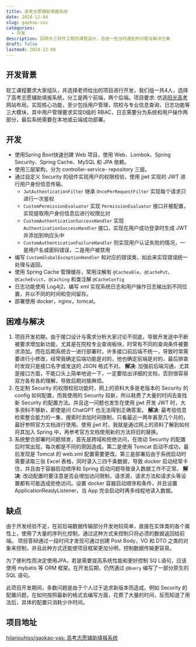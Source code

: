 ```yaml
---
title: 高考志愿辅助填报系统
date: 2024-12-04
slug: gaokao-vas
categories:
  - 开发
description: 回顾大三软件工程的课程设计，总结一些当时遇到的问题与解决方案
draft: false
lastmod: 2024-12-08
---
```


## 开发背景

软工课程要求大家组队，并选择老师给出的项目进行开发，我们组一共4人，选择了高考志愿辅助填报系统，分工是两个前端，两个后端。项目要求: 仿造[阳光高考 ]([阳光高考_教育部高校招生阳光工程指定平台](https://gaokao.chsi.com.cn/))网站布局，实现核心功能，至少包括用户管理，院校与专业信息查询，日志功能等三大模块，其中用户管理要求实现0级的 RBAC，日志需要分为系统和用户操作两部分，最后系统需要在本地或云端成功部署。

## 开发

- 使用Spring Boot快速创建 Web 项目，使用 Web、Lombok、Spring Security、Spring Cache、MySQL 和 JPA 依赖。
- 使用三层架构，分为 controller-service- repository 三层。
- 通过自定义 Security 的组件实现用户的权限校验，使用 jjwt 实现的 JWT 进行用户身份信息传输。
	- `JwtAuthenticationFilter` 继承 `OncePerRequestFilter` 实现每个请求只进行一次鉴权
	- `CustomPermissionEvaluator` 实现 `PermissionEvaluator` 接口并被配置，实现提取用户身份信息后进行权限比对
	- `CustomAuthenticationSuccessHandler` 实现 `AuthenticationSuccessHandler` 接口，实现在用户成功登录时生成 JWT 并添加到响应头中
	- `CustomAuthenticationFailureHandler` 则实现用户认证失败的情况，一是用户名或密码错误，二是用户被禁用
- 编写 `CustomGlobalExceptionHandler` 和对应的错误类，如此来实现错误统一处理与返回。
- 使用 Spring Cache 管理缓存，常用注解有 `@Cacheable`、`@CachePut`、`@CacheEvict`、`@Caching` 和类注解 `@CacheConfig`
- 日志功能使用 Log4j2，编写 xml 实现系统日志和用户操作日志输出到不同位置，并以不同的时间和空间留存。
- 部署使用 docker，nginx，tomcat。

## 困难与解决

1. 项目开发初期，由于接口设计与需求分析大家讨论不彻底，导致开发途中不断被要求增加新功能，尤其是在院校专业查询板块，时常有不同的查询条件被要求添加。而在后期系统合一进行部署时，许多接口前后端不统一，导致时常需要进行小修改，经常我确定后端功能是对的，他也确定前端是对的，最后排查时发现只是接口名字或发送的 JSON 格式不对。
	**解决**: 加强前后端沟通，尤其是接口方面，不能口头上简单地说一下，一定要给出详细的文档，否则很容易双方各有各的理解，导致后期对接麻烦。
1. 在定制 Security 的权限校验功能时，网上的资料大多是老版本的 Security 的 config 如何配置，而我使用的 Security 较新，所以耗费了大量的时间去查找新 Security 的配置方法。并且这一问题也发生在使用 jjwt 开发 JWT 时，大多资料不够新，即使是问 ChatGPT 也无法得到正确答案。
	**解决**: 最考验信息检索整合能力的一集，搜索时添加时间限制，只看最近一两年甚至几个月的，最好参照官方文档进行使用。使用 jjwt 时，我就是通过网上的资料了解到如何将其加入 Spring 中，再参考官方文档使用新的方法将旧的替换。
3. 系统整合部署时问题频发，首先是跨域和拒绝访问，在改动 Security 的配置后时常出现，每次都是不同的原因造成。第二是使用 Tomcat 启动不成功，最后发现是 Tomcat 的 web.xml 配置需要更改。第三是部署后由于系统启动时需要读取三张 Excel 表格，同时录入三四千条数据，导致 docker 启动经常卡住，并且由于容器启动顺序和 Spring 启动问题导致录入数据工作不正常。
	**解决**: 改动配置时要注意是否会增加访问限制，请求源，请求方法和请求头等设置都有可能造成拒绝访问。设置 docker 容器启动顺序和条件，并且设置 ApplicationReadyListener，当 App 完全启动时再多线程地读入数据。

## 缺点

由于开发经验不足，在前后端数据传输部分开发地较简单，直接在实体类的各个属性上，使用了大量的序列化控制，通过这种方式来控制只将必须的数据返回给前端。
项目答辩通过一段时间才发现可通过创建 Post Body，VO 和 DTO 之类的对象来控制，并且此种方式还能使项目框架更加分明，控制数据传输更容易。

为了便利性而决定使用JPA，若是需要提高系统性能和更好控制 SQ L语句，应该使用 mybatis 等 ORM 框架。在开发后期，仍然通过 `@Query` 编写了一部分原生的 SQL 语句。

此项目开发期间，多数问题是由于个人过于追求新版本而造成，例如 Security 的配置问题，在如何按照最新的格式去编写方面，花费了大量的时间，反而知道了用法后，具体的配置只消耗少许时间。

## 项目地址

[hilariouhiss/gaokao-vas: 高考志愿辅助填报系统](https://github.com/hilariouhiss/gaokao-vas)